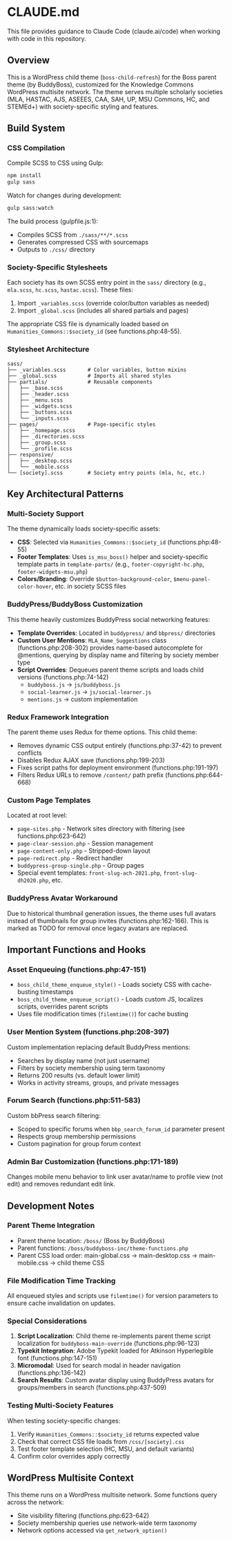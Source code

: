 # CLAUDE.md

This file provides guidance to Claude Code (claude.ai/code) when working with code in this repository.

## Overview

This is a WordPress child theme (`boss-child-refresh`) for the Boss parent theme (by BuddyBoss), customized for the Knowledge Commons WordPress multisite network. The theme serves multiple scholarly societies (MLA, HASTAC, AJS, ASEEES, CAA, SAH, UP, MSU Commons, HC, and STEMEd+) with society-specific styling and features.

## Build System

### CSS Compilation

Compile SCSS to CSS using Gulp:

```bash
npm install
gulp sass
```

Watch for changes during development:

```bash
gulp sass:watch
```

The build process (gulpfile.js:1):
- Compiles SCSS from `./sass/**/*.scss`
- Generates compressed CSS with sourcemaps
- Outputs to `./css/` directory

### Society-Specific Stylesheets

Each society has its own SCSS entry point in the `sass/` directory (e.g., `mla.scss`, `hc.scss`, `hastac.scss`). These files:
1. Import `_variables.scss` (override color/button variables as needed)
2. Import `_global.scss` (includes all shared partials and pages)

The appropriate CSS file is dynamically loaded based on `Humanities_Commons::$society_id` (see functions.php:48-55).

### Stylesheet Architecture

```
sass/
├── _variables.scss       # Color variables, button mixins
├── _global.scss          # Imports all shared styles
├── partials/             # Reusable components
│   ├── _base.scss
│   ├── _header.scss
│   ├── _menu.scss
│   ├── _widgets.scss
│   ├── _buttons.scss
│   └── _inputs.scss
├── pages/                # Page-specific styles
│   ├── _homepage.scss
│   ├── _directories.scss
│   ├── _group.scss
│   └── _profile.scss
├── responsive/
│   ├── _desktop.scss
│   └── _mobile.scss
└── [society].scss        # Society entry points (mla, hc, etc.)
```

## Key Architectural Patterns

### Multi-Society Support

The theme dynamically loads society-specific assets:

- **CSS**: Selected via `Humanities_Commons::$society_id` (functions.php:48-55)
- **Footer Templates**: Uses `is_msu_boss()` helper and society-specific template parts in `template-parts/` (e.g., `footer-copyright-hc.php`, `footer-widgets-msu.php`)
- **Colors/Branding**: Override `$button-background-color`, `$menu-panel-color-hover`, etc. in society SCSS files

### BuddyPress/BuddyBoss Customization

This theme heavily customizes BuddyPress social networking features:

- **Template Overrides**: Located in `buddypress/` and `bbpress/` directories
- **Custom User Mentions**: `MLA_Name_Suggestions` class (functions.php:208-302) provides name-based autocomplete for @mentions, querying by display name and filtering by society member type
- **Script Overrides**: Dequeues parent theme scripts and loads child versions (functions.php:74-142)
  - `buddyboss.js` → `js/buddyboss.js`
  - `social-learner.js` → `js/social-learner.js`
  - `mentions.js` → custom implementation

### Redux Framework Integration

The parent theme uses Redux for theme options. This child theme:
- Removes dynamic CSS output entirely (functions.php:37-42) to prevent conflicts
- Disables Redux AJAX save (functions.php:199-203)
- Fixes script paths for deployment environment (functions.php:191-197)
- Filters Redux URLs to remove `/content/` path prefix (functions.php:644-668)

### Custom Page Templates

Located at root level:
- `page-sites.php` - Network sites directory with filtering (see functions.php:623-642)
- `page-clear-session.php` - Session management
- `page-content-only.php` - Stripped-down layout
- `page-redirect.php` - Redirect handler
- `buddypress-group-single.php` - Group pages
- Special event templates: `front-slug-ach-2021.php`, `front-slug-dh2020.php`, etc.

### BuddyPress Avatar Workaround

Due to historical thumbnail generation issues, the theme uses full avatars instead of thumbnails for group invites (functions.php:162-166). This is marked as TODO for removal once legacy avatars are replaced.

## Important Functions and Hooks

### Asset Enqueuing (functions.php:47-151)

- `boss_child_theme_enqueue_style()` - Loads society CSS with cache-busting timestamps
- `boss_child_theme_enqueue_script()` - Loads custom JS, localizes scripts, overrides parent scripts
- Uses file modification times (`filemtime()`) for cache busting

### User Mention System (functions.php:208-397)

Custom implementation replacing default BuddyPress mentions:
- Searches by display name (not just username)
- Filters by society membership using term taxonomy
- Returns 200 results (vs. default lower limit)
- Works in activity streams, groups, and private messages

### Forum Search (functions.php:511-583)

Custom bbPress search filtering:
- Scoped to specific forums when `bbp_search_forum_id` parameter present
- Respects group membership permissions
- Custom pagination for group forum context

### Admin Bar Customization (functions.php:171-189)

Changes mobile menu behavior to link user avatar/name to profile view (not edit) and removes redundant edit link.

## Development Notes

### Parent Theme Integration

- Parent theme location: `/boss/` (Boss by BuddyBoss)
- Parent functions: `/boss/buddyboss-inc/theme-functions.php`
- Parent CSS load order: main-global.css → main-desktop.css → main-mobile.css → child theme CSS

### File Modification Time Tracking

All enqueued styles and scripts use `filemtime()` for version parameters to ensure cache invalidation on updates.

### Special Considerations

1. **Script Localization**: Child theme re-implements parent theme script localization for `buddyboss-main-override` (functions.php:96-123)
2. **Typekit Integration**: Adobe Typekit loaded for Atkinson Hyperlegible font (functions.php:147-151)
3. **Micromodal**: Used for search modal in header navigation (functions.php:136-142)
4. **Search Results**: Custom avatar display using BuddyPress avatars for groups/members in search (functions.php:437-509)

### Testing Multi-Society Features

When testing society-specific changes:
1. Verify `Humanities_Commons::$society_id` returns expected value
2. Check that correct CSS file loads from `/css/[society].css`
3. Test footer template selection (HC, MSU, and default variants)
4. Confirm color overrides apply correctly

## WordPress Multisite Context

This theme runs on a WordPress multisite network. Some functions query across the network:
- Site visibility filtering (functions.php:623-642)
- Society membership queries use network-wide term taxonomy
- Network options accessed via `get_network_option()`

